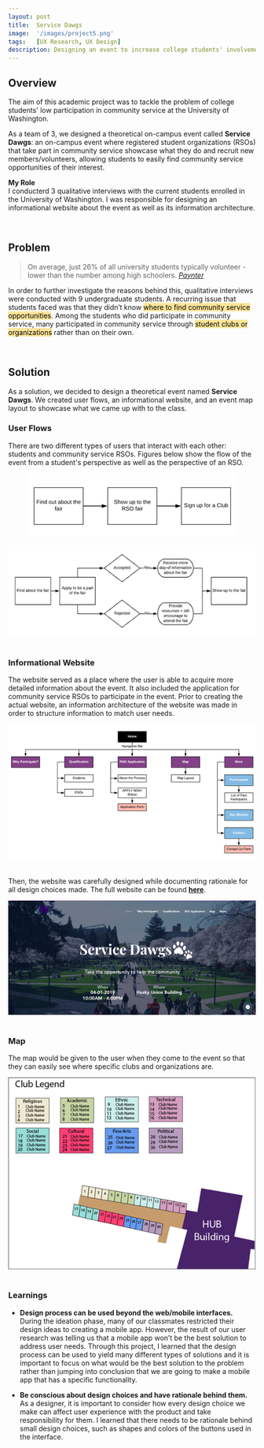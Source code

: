 ```yaml
---
layout: post
title:  Service Dawgs
image:  '/images/project5.png'
tags:   [UX Research, UX Design]
description: Designing an event to increase college students' involvement in community service
---
```

## Overview
The aim of this academic project was to tackle the problem of college students' low participation in community service at the University of Washington.

As a team of 3, we designed a theoretical on-campus event called **Service Dawgs**: an on-campus event where registered student organizations (RSOs) that take part in community service showcase what they do and recruit new members/volunteers, allowing students to easily find community service opportunities of their interest.

**My Role** <br>
I conducterd 3 qualitative interviews with the current students enrolled in the University of Washington. I was responsible for designing an informational website about the event as well as its information architecture.

<br>

## Problem
> On average, just 26% of all university students typically volunteer - lower than the number among high schoolers.
> <cite>[Paynter](https://www.fastcompany.com/40575356/college-kids-want-to-save-the-world-just-dont-ask-them-to-volunteer)</cite>

In order to further investigate the reasons behind this, qualitative interviews were conducted with 9 undergraduate students. A recurring issue that students faced was that they didn’t know <mark style="background-color: #FFE599">where to find community service opportunities</mark>. Among the students who did participate in community service, many participated in community service through <mark style="background-color: #FFE599">student clubs or organizations</mark> rather than on their own.

<br>

## Solution
As a solution, we decided to design a theoretical event named **Service Dawgs**. We created user flows, an informational website, and an event map layout to showcase what we came up with to the class.

### User Flows
There are two different types of users that interact with each other: students and community service RSOs. Figures below show the flow of the event from a student's perspective as well as the perspective of an RSO.

<center><img src="/images/user-flow-1.png" alt="Student user flow"></center> <br>

<center><img src="/images/user-flow-2.png" alt="RSO user flow"></center> <br>

### Informational Website
The website served as a place where the user is able to acquire more detailed information about the event. It also included the application for community service RSOs to participate in the event. Prior to creating the actual website, an information architecture of the website was made in order to structure information to match user needs.

<center><img src="/images/web-info-arch.png" alt="Information architecture of the website"></center> <br>

Then, the website was carefully designed while documenting rationale for all design choices made. The full website can be found [**here**](https://heejiyun.wixsite.com/uwservicedawgs).

<center><img src="/images/web-home.png" alt="Home page of the website"></center> <br>

### Map
The map would be given to the user when they come to the event so that they can easily see where specific clubs and organizations are.

<center><img src="/images/map.png" alt="Event"></center> <br>

### Learnings
* **Design process can be used beyond the web/mobile interfaces.**<br>
During the ideation phase, many of our classmates restricted their design ideas to creating a mobile app. However, the result of our user research was telling us that a mobile app won’t be the best solution to address user needs. Through this project, I learned that the design process can be used to yield many different types of solutions and it is important to focus on what would be the best solution to the problem rather than jumping into conclusion that we are going to make a mobile app that has a specific functionality.

* **Be conscious about design choices and have rationale behind them.**<br>
As a designer, it is important to consider how every design choice we make can affect user experience with the product and take responsibility for them. I learned that there needs to be rationale behind small design choices, such as shapes and colors of the buttons used in the interface.
